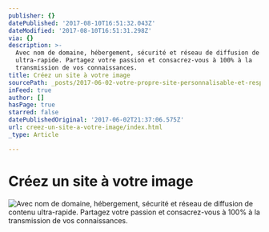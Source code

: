 ```yaml
---
publisher: {}
datePublished: '2017-08-10T16:51:32.043Z'
dateModified: '2017-08-10T16:51:31.298Z'
via: {}
description: >-
  Avec nom de domaine, hébergement, sécurité et réseau de diffusion de contenu
  ultra-rapide. Partagez votre passion et consacrez-vous à 100% à la
  transmission de vos connaissances.
title: Créez un site à votre image
sourcePath: _posts/2017-06-02-votre-propre-site-personnalisable-et-responsive.md
inFeed: true
author: []
hasPage: true
starred: false
datePublishedOriginal: '2017-06-02T21:37:06.575Z'
url: creez-un-site-a-votre-image/index.html
_type: Article

---
```

# **Créez un site à votre image**
![Avec nom de domaine, hébergement, sécurité et réseau de diffusion de contenu ultra-rapide. Partagez votre passion et consacrez-vous à 100% à la transmission de vos connaissances.](https://the-grid-user-content.s3-us-west-2.amazonaws.com/e94ddcb6-d3b0-4b4d-9d5b-40080e787873.gif)